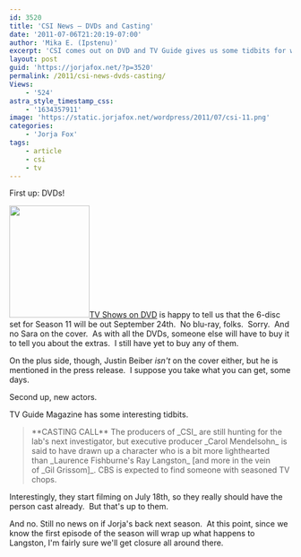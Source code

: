 ```yaml
---
id: 3520
title: 'CSI News — DVDs and Casting'
date: '2011-07-06T21:20:19-07:00'
author: 'Mika E. (Ipstenu)'
excerpt: 'CSI comes out on DVD and TV Guide gives us some tidbits for what kind of replacement they''re looking for.'
layout: post
guid: 'https://jorjafox.net/?p=3520'
permalink: /2011/csi-news-dvds-casting/
Views:
    - '524'
astra_style_timestamp_css:
    - '1634357911'
image: 'https://static.jorjafox.net/wordpress/2011/07/csi-11.png'
categories:
    - 'Jorja Fox'
tags:
    - article
    - csi
    - tv
---
```


First up: DVDs!

<img class="alignleft size-medium wp-image-3521" title="CSI_S11_e" src="//static.jorjafox.net/wordpress/2011/07/CSI_S11_e-143x200.jpg" alt="" width="143" height="200" /><a href="http://www.tvshowsondvd.com/news/CSI-Season-11/15615">TV Shows on DVD</a> is happy to tell us that the 6-disc set for Season 11 will be out September 24th.  No blu-ray, folks.  Sorry.  And no Sara on the cover.  As with all the DVDs, someone else will have to buy it to tell you about the extras.  I still have yet to buy any of them.

On the plus side, though, Justin Beiber _isn't_ on the cover either, but he is mentioned in the press release.  I suppose you take what you can get, some days.

Second up, new actors.

TV Guide Magazine has some interesting tidbits.
<blockquote>**CASTING CALL**
The producers of _CSI_ are still hunting for the lab's next investigator, but executive producer _Carol Mendelsohn_ is said to have drawn up a character who is a bit more lighthearted than _Laurence Fishburne's Ray Langston_ [and more in the vein of _Gil Grissom]_. CBS is expected to find someone with seasoned TV chops.</blockquote>
Interestingly, they start filming on July 18th, so they really should have the person cast already.  But that's up to them.

And no. Still no news on if Jorja's back next season.  At this point, since we know the first episode of the season will wrap up what happens to Langston, I'm fairly sure we'll get closure all around there.
